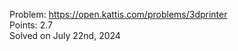 Problem: https://open.kattis.com/problems/3dprinter <br>
Points: 2.7 <br>
Solved on July 22nd, 2024 <br>